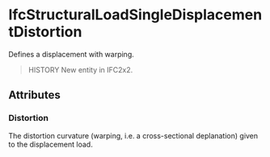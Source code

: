 # IfcStructuralLoadSingleDisplacementDistortion

Defines a displacement with warping.
<!-- end of short definition -->


> HISTORY New entity in IFC2x2.

## Attributes

### Distortion
The distortion curvature (warping, i.e. a cross-sectional deplanation) given to the displacement load.
